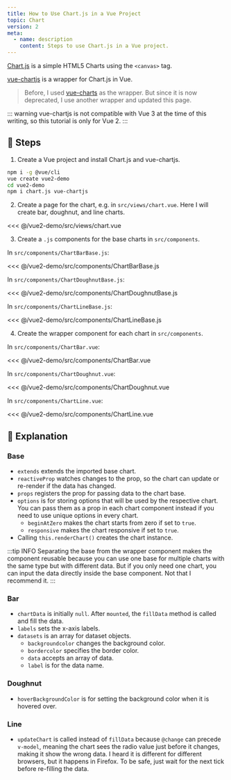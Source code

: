 ```yaml
---
title: How to Use Chart.js in a Vue Project
topic: Chart
version: 2
meta:
  - name: description
    content: Steps to use Chart.js in a Vue project.
---
```


[Chart.js](https://github.com/chartjs/Chart.js) is a simple HTML5 Charts using the `<canvas>` tag.

[vue-chartjs](https://github.com/apertureless/vue-chartjs) is a wrapper for Chart.js in Vue.

> Before, I used [vue-charts](https://github.com/GimmyHchs/vue-charts) as the wrapper. But since it is now deprecated, I use another wrapper and updated this page.

::: warning
vue-chartjs is not compatible with Vue 3 at the time of this writing, so this tutorial is only for Vue 2.
:::

## :footprints: Steps

1. Create a Vue project and install Chart.js and vue-chartjs.

```bash
npm i -g @vue/cli
vue create vue2-demo
cd vue2-demo
npm i chart.js vue-chartjs
```

2. Create a page for the chart, e.g. in `src/views/chart.vue`. Here I will create bar, doughnut, and line charts.

<<< @/vue2-demo/src/views/chart.vue

3. Create a `.js` components for the base charts in `src/components`.

In `src/components/ChartBarBase.js`:

<<< @/vue2-demo/src/components/ChartBarBase.js

In `src/components/ChartDoughnutBase.js`:

<<< @/vue2-demo/src/components/ChartDoughnutBase.js

In `src/components/ChartLineBase.js`:

<<< @/vue2-demo/src/components/ChartLineBase.js

4. Create the wrapper component for each chart in `src/components`.

In `src/components/ChartBar.vue`:

<<< @/vue2-demo/src/components/ChartBar.vue

In `src/components/ChartDoughnut.vue`:

<<< @/vue2-demo/src/components/ChartDoughnut.vue

In `src/components/ChartLine.vue`:

<<< @/vue2-demo/src/components/ChartLine.vue

## :book: Explanation

### Base

- `extends` extends the imported base chart.
- `reactiveProp` watches changes to the prop, so the chart can update or re-render if the data has changed.
- `props` registers the prop for passing data to the chart base.
- `options` is for storing options that will be used by the respective chart. You can pass them as a prop in each chart component instead if you need to use unique options in every chart.
  - `beginAtZero` makes the chart starts from zero if set to `true`.
  - `responsive` makes the chart responsive if set to `true`.
- Calling `this.renderChart()` creates the chart instance.

:::tip INFO
Separating the base from the wrapper component makes the component reusable because you can use one base for multiple charts with the same type but with different data. But if you only need one chart, you can input the data directly inside the base component. Not that I recommend it.
:::

### Bar

- `chartData` is initially `null`. After `mounted`, the `fillData` method is called and fill the data.
- `labels` sets the x-axis labels.
- `datasets` is an array for dataset objects.
  - `backgroundcolor` changes the background color.
  - `bordercolor` specifies the border color.
  - `data` accepts an array of data.
  - `label` is for the data name.

### Doughnut

- `hoverBackgroundColor` is for setting the background color when it is hovered over.

### Line

- `updateChart` is called instead of `fillData` because `@change` can precede `v-model`, meaning the chart sees the radio value just before it changes, making it show the wrong data. I heard it is different for different browsers, but it happens in Firefox. To be safe, just wait for the next tick before re-filling the data.

